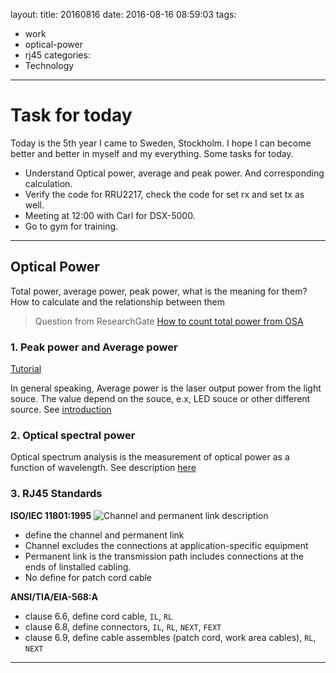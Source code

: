 layout: 
title: 20160816
date: 2016-08-16 08:59:03
tags: 
- work 
- optical-power 
- rj45
categories:
- Technology
---

# Task for today

Today is the 5th year I came to Sweden, Stockholm. I hope I can become better and better in myself and my everything. Some tasks for today.

 - Understand Optical power, average and peak power. And corresponding calculation.
 - Verify the code for RRU2217, check the code for set rx and set tx as well.
 - Meeting at 12:00 with Carl for DSX-5000.
 - Go to gym for training.

 <!-- more -->

-----
## **Optical Power**
Total power, average power, peak power, what is the meaning for them? How to calculate and the relationship between them
> Question from ResearchGate [How to count total power from OSA](https://www.researchgate.net/post/How_can_I_count_the_total_power_of_the_light_from_the_power_spectrum_measured_by_the_OSA)

### 1. Peak power and Average power
[Tutorial](https://www.newport.com/medias/sys_master/images/images/h8f/h7a/8797052108830/Average-and-Peak-Power-Calculation-Tech-Note-1.pdf)

In general speaking, Average power is the laser output power from the light souce. The value depend on the souce, e.x, LED souce or other different source. See [introduction](http://www.coherent.com/downloads/aboutmeasuringlaserpowerndenergyoutputfinal.pdf)

### 2. Optical spectral power
Optical spectrum analysis is the measurement of optical power as a function of wavelength. See description [here](http://cp.literature.agilent.com/litweb/pdf/5963-7145E.pdf)

### 3. RJ45 Standards
**ISO/IEC 11801:1995**
![Channel and permanent link description](/images/channel1.jpg)
- define the channel and permanent link
- Channel excludes the connections at application-specific equipment
- Permanent link is the transmission path includes connections at the ends of linstalled cabling.
- No define for patch cord cable

**ANSI/TIA/EIA-568:A**

- clause 6.6, define cord cable, `IL`, `RL`
- clause 6.8, define connectors, `IL`, `RL`, `NEXT`, `FEXT`
- clause 6.9, define cable assembles (patch cord, work area cables), `RL`, `NEXT`

-------
